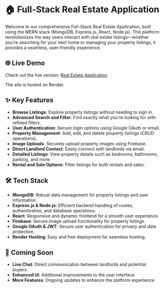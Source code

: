 # 🏠 Full-Stack Real Estate Application

Welcome to our comprehensive Full-Stack Real Estate Application, built using the MERN stack (MongoDB, Express.js, React, Node.js). This platform revolutionizes the way users interact with real estate listings—whether you're searching for your next home or managing your property listings, it provides a seamless, user-friendly experience.

## 🌐 Live Demo

Check out the live version: [Real Estate Application](https://mern-realstate-udhm.onrender.com/)

The site is hosted on Render.

## ✨ Key Features

- **Browse Listings**: Explore property listings without needing to sign in.
- **Advanced Search and Filter**: Find exactly what you're looking for with refined filters.
- **User Authentication**: Secure login options using Google OAuth or email.
- **Property Management**: Add, edit, and delete property listings (CRUD operations).
- **Image Uploads**: Securely upload property images using Firebase.
- **Direct Landlord Contact**: Easily connect with landlords via email.
- **Detailed Listings**: View property details such as bedrooms, bathrooms, parking, and more.
- **Rental and Sale Options**: Filter listings for both rentals and sales.

## 🛠️ Tech Stack

- **MongoDB**: Robust data management for property listings and user information.
- **Express.js & Node.js**: Efficient backend handling of routes, authentication, and database operations.
- **React**: Responsive and dynamic frontend for a smooth user experience.
- **Firebase**: Secure image upload functionality for property listings.
- **Google OAuth & JWT**: Secure user authentication for privacy and data protection.
- **Render Hosting**: Easy and free deployment for seamless hosting.

## 🚀 Coming Soon

- **Live Chat**: Direct communication between landlords and potential buyers.
- **Enhanced UI**: Additional improvements to the user interface.
- **More Features**: Ongoing updates to enhance the platform experience.
